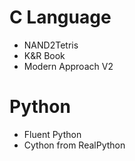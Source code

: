# C Language
- NAND2Tetris
- K&R Book
- Modern Approach V2

# Python
- Fluent Python
- Cython from RealPython
